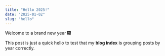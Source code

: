 ```yaml
---
title: "Hello 2025!"
date: "2025-01-02"
slug: "hello"
---
```


Welcome to a brand new year 🎆  

This post is just a quick hello to test that my **blog index** is grouping posts by year correctly.
